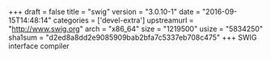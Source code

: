 +++
draft = false
title = "swig"
version = "3.0.10-1"
date = "2016-09-15T14:48:14"
categories = ['devel-extra']
upstreamurl = "http://www.swig.org"
arch = "x86_64"
size = "1219500"
usize = "5834250"
sha1sum = "d2ed8a8dd2e9085909bab2bfa7c5337eb708c475"
+++
SWIG interface compiler
